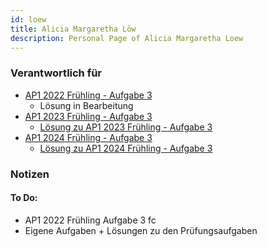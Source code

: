 ```yaml
---
id: loew
title: Alicia Margaretha Löw
description: Personal Page of Alicia Margaretha Loew
---
```


### Verantwortlich für

- [AP1 2022 Frühling - Aufgabe 3](../../AP1/2022/ap1f_2022/ap1f_2022_a3.md)
  - Lösung in Bearbeitung <!-- [Lösung zu AP1 2022 Frühling - Aufgabe 3](../../AP1/2022/ap1f_2022/solution/ap1f_2022_a3_loew.md) -->
- [AP1 2023 Frühling - Aufgabe 3](../../AP1/2023/ap1f_2023/ap1f_2023_a3.md)
  - [Lösung zu AP1 2023 Frühling - Aufgabe 3](../../AP1/2023/ap1f_2023/solution/ap1f_2023_a3_loew.md)
- [AP1 2024 Frühling - Aufgabe 3](../../AP1/2024/ap1f_2024/ap1f_2024_a3.md)
  - [Lösung zu AP1 2024 Frühling - Aufgabe 3](../../AP1/2024/ap1f_2024/solution/ap1f_2024_a3_loew.md)


### Notizen
#### To Do:
- AP1 2022 Frühling Aufgabe 3 fc
- Eigene Aufgaben + Lösungen zu den Prüfungsaufgaben
